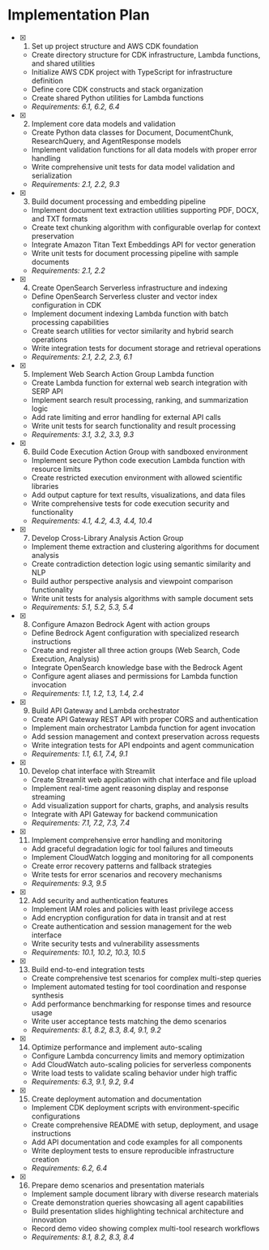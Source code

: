 # Implementation Plan

- [x] 1. Set up project structure and AWS CDK foundation
  - Create directory structure for CDK infrastructure, Lambda functions, and shared utilities
  - Initialize AWS CDK project with TypeScript for infrastructure definition
  - Define core CDK constructs and stack organization
  - Create shared Python utilities for Lambda functions
  - _Requirements: 6.1, 6.2, 6.4_

- [x] 2. Implement core data models and validation
  - Create Python data classes for Document, DocumentChunk, ResearchQuery, and AgentResponse models
  - Implement validation functions for all data models with proper error handling
  - Write comprehensive unit tests for data model validation and serialization
  - _Requirements: 2.1, 2.2, 9.3_

- [x] 3. Build document processing and embedding pipeline
  - Implement document text extraction utilities supporting PDF, DOCX, and TXT formats
  - Create text chunking algorithm with configurable overlap for context preservation
  - Integrate Amazon Titan Text Embeddings API for vector generation
  - Write unit tests for document processing pipeline with sample documents
  - _Requirements: 2.1, 2.2_

- [x] 4. Create OpenSearch Serverless infrastructure and indexing
  - Define OpenSearch Serverless cluster and vector index configuration in CDK
  - Implement document indexing Lambda function with batch processing capabilities
  - Create search utilities for vector similarity and hybrid search operations
  - Write integration tests for document storage and retrieval operations
  - _Requirements: 2.1, 2.2, 2.3, 6.1_

- [x] 5. Implement Web Search Action Group Lambda function
  - Create Lambda function for external web search integration with SERP API
  - Implement search result processing, ranking, and summarization logic
  - Add rate limiting and error handling for external API calls
  - Write unit tests for search functionality and result processing
  - _Requirements: 3.1, 3.2, 3.3, 9.3_

- [x] 6. Build Code Execution Action Group with sandboxed environment
  - Implement secure Python code execution Lambda function with resource limits
  - Create restricted execution environment with allowed scientific libraries
  - Add output capture for text results, visualizations, and data files
  - Write comprehensive tests for code execution security and functionality
  - _Requirements: 4.1, 4.2, 4.3, 4.4, 10.4_

- [x] 7. Develop Cross-Library Analysis Action Group
  - Implement theme extraction and clustering algorithms for document analysis
  - Create contradiction detection logic using semantic similarity and NLP
  - Build author perspective analysis and viewpoint comparison functionality
  - Write unit tests for analysis algorithms with sample document sets
  - _Requirements: 5.1, 5.2, 5.3, 5.4_

- [x] 8. Configure Amazon Bedrock Agent with action groups
  - Define Bedrock Agent configuration with specialized research instructions
  - Create and register all three action groups (Web Search, Code Execution, Analysis)
  - Integrate OpenSearch knowledge base with the Bedrock Agent
  - Configure agent aliases and permissions for Lambda function invocation
  - _Requirements: 1.1, 1.2, 1.3, 1.4, 2.4_

- [x] 9. Build API Gateway and Lambda orchestrator
  - Create API Gateway REST API with proper CORS and authentication
  - Implement main orchestrator Lambda function for agent invocation
  - Add session management and context preservation across requests
  - Write integration tests for API endpoints and agent communication
  - _Requirements: 1.1, 6.1, 7.4, 9.1_

- [x] 10. Develop chat interface with Streamlit
  - Create Streamlit web application with chat interface and file upload
  - Implement real-time agent reasoning display and response streaming
  - Add visualization support for charts, graphs, and analysis results
  - Integrate with API Gateway for backend communication
  - _Requirements: 7.1, 7.2, 7.3, 7.4_

- [x] 11. Implement comprehensive error handling and monitoring
  - Add graceful degradation logic for tool failures and timeouts
  - Implement CloudWatch logging and monitoring for all components
  - Create error recovery patterns and fallback strategies
  - Write tests for error scenarios and recovery mechanisms
  - _Requirements: 9.3, 9.5_

- [x] 12. Add security and authentication features
  - Implement IAM roles and policies with least privilege access
  - Add encryption configuration for data in transit and at rest
  - Create authentication and session management for the web interface
  - Write security tests and vulnerability assessments
  - _Requirements: 10.1, 10.2, 10.3, 10.5_

- [x] 13. Build end-to-end integration tests
  - Create comprehensive test scenarios for complex multi-step queries
  - Implement automated testing for tool coordination and response synthesis
  - Add performance benchmarking for response times and resource usage
  - Write user acceptance tests matching the demo scenarios
  - _Requirements: 8.1, 8.2, 8.3, 8.4, 9.1, 9.2_

- [x] 14. Optimize performance and implement auto-scaling
  - Configure Lambda concurrency limits and memory optimization
  - Add CloudWatch auto-scaling policies for serverless components
  - Write load tests to validate scaling behavior under high traffic
  - _Requirements: 6.3, 9.1, 9.2, 9.4_

- [x] 15. Create deployment automation and documentation
  - Implement CDK deployment scripts with environment-specific configurations
  - Create comprehensive README with setup, deployment, and usage instructions
  - Add API documentation and code examples for all components
  - Write deployment tests to ensure reproducible infrastructure creation
  - _Requirements: 6.2, 6.4_

- [x] 16. Prepare demo scenarios and presentation materials
  - Implement sample document library with diverse research materials
  - Create demonstration queries showcasing all agent capabilities
  - Build presentation slides highlighting technical architecture and innovation
  - Record demo video showing complex multi-tool research workflows
  - _Requirements: 8.1, 8.2, 8.3, 8.4_